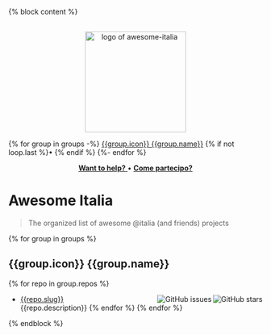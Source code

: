 {% block content %}
<!-- markdownlint-disable line-length no-inline-html -->
<!--
    line-length: Split up badges lines are busier than having long lines
    no-inline-html: We need that sweet center align
-->

<p align="center">
<br>
<img width="200" src="awesome-italia.png" alt="logo of awesome-italia">
<br>
</p>

{% for group in groups -%}
[{{group.icon}} {{group.name}}](#-{{group.slug}}) {% if not loop.last %}•&nbsp;{% endif %}
{%- endfor %}

<p align="center">
<a href="https://developers.italia.it/en/to-do" title="Search issues in need for help" >
    <strong>Want to help?</strong>
</a>
•
<a href="https://come-partecipo.italia.it"
    title="Scopri come contribuire al miglioramento dei servizi pubblici digitali del Paese"
>
    <strong>Come partecipo?</strong>
</a>
</p>

# Awesome Italia

> The organized list of awesome @italia (and friends) projects

{% for group in groups %}
## {{group.icon}} {{group.name}}

{% for repo in group.repos %}
- [{{repo.slug}}](https://github.com/italia/{{repo.slug}})
  <img align="right" src="https://img.shields.io/github/stars/italia/{{repo.slug}}?label=%E2%AD%90%EF%B8%8F&logo=github" alt="GitHub stars">
  <img align="right" src="https://img.shields.io/github/issues/italia/{{repo.slug}}" alt="GitHub issues">\
  {{repo.description}}
{% endfor %}
{% endfor %}

{% endblock %}
